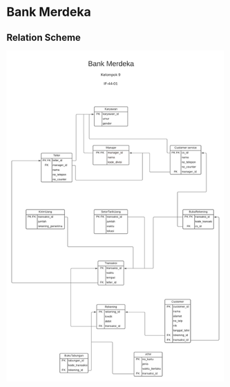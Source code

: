 # Bank Merdeka

## Relation Scheme

![Relation scheme for Bank Merdeka](https://github.com/mufidu/bank-merdeka/blob/main/Relation%20Scheme.png?raw=true)
